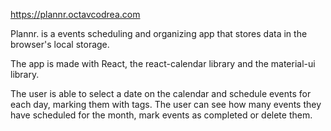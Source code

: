 https://plannr.octavcodrea.com

Plannr. is a events scheduling and organizing app that stores data in the browser's local storage.

The app is made with React, the react-calendar library and the material-ui library.

The user is able to select a date on the calendar and schedule events for each day, marking them with tags. The user can see how many events they have scheduled for the month, mark events as completed or delete them.